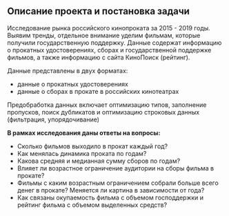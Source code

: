 ## Описание проекта и постановка задачи

Исследование рынка российского кинопроката за 2015 - 2019 годы. Выявим тренды, отдельное внимание уделим фильмам, которые получили государственную поддержку.
Данные содержат информацию о прокатных удостоверениях, сборах и государственной поддержке фильмов, а также информацию с сайта КиноПоиск (рейтинг).

Данные представлены в двух форматах:

- данные о прокатных удостоверениях
- данные о сборах в прокате в российских кинотеатрах

Предобработка данных включает оптимизацию типов, заполнение пропусков, поиск дубликатов и оптимизацию строковых данных (фильтрация, упорядочивание)

**В рамках исследования даны ответы на вопросы:**

- Сколько фильмов выходило в прокат каждый год? 
- Как менялась динамика проката по годам?
- Какова средняя и медианная сумму сборов по годам?
- Влияет ли возрастное ограничение аудитории на сборы фильма в прокате?
- Фильмы с каким возрастным ограничением собрали больше всего денег в прокате? Меняется ли картина в зависимости от года?
- Как связаны окупаемость фильма с объемом господдержки и рейтинг фильма с объемом выделенных средств?
